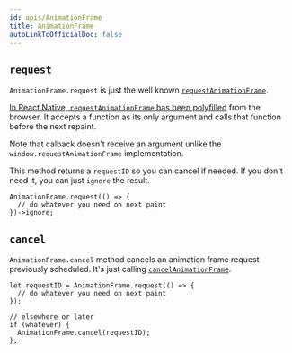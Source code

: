 ```yaml
---
id: apis/AnimationFrame
title: AnimationFrame
autoLinkToOfficialDoc: false
---
```


## `request`

`AnimationFrame.request` is just the well known
[`requestAnimationFrame`](https://developer.mozilla.org/en-US/docs/Web/API/window/requestAnimationFrame).

[In React Native, `requestAnimationFrame` has been polyfilled](https://reactnative.dev/docs/timers#timers)
from the browser. It accepts a function as its only argument and calls that
function before the next repaint.

Note that calback doesn't receive an argument unlike the
`window.requestAnimationFrame` implementation.

This method returns a `requestID` so you can cancel if needed. If you don't need
it, you can just `ignore` the result.

```reason
AnimationFrame.request(() => {
  // do whatever you need on next paint
})->ignore;
```

## `cancel`

`AnimationFrame.cancel` method cancels an animation frame request previously
scheduled. It's just calling
[`cancelAnimationFrame`](https://developer.mozilla.org/en-US/docs/Web/API/window/cancelAnimationFrame).

```reason
let requestID = AnimationFrame.request(() => {
  // do whatever you need on next paint
});

// elsewhere or later
if (whatever) {
  AnimationFrame.cancel(requestID);
};
```
